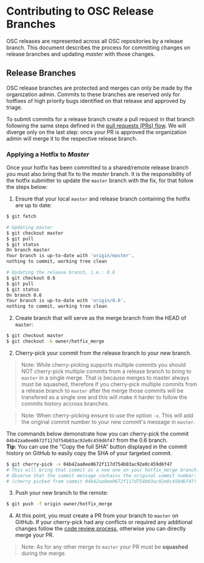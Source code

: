 # Contributing to OSC Release Branches

OSC releases are represented across all OSC repositories by a release branch. This document describes the process for committing changes on release branches and updating *master* with those changes.

## Release Branches
OSC release branches are protected and merges can only be made by the organization admin. Commits to these branches are reserved only for hotfixes of high priority bugs identified on that release and approved by triage.

To submit commits for a release branch create a pull request in that branch following the same steps defined in the [pull requests (PRs) flow](pull_requests.md). We will diverge only on the last step: once your PR is approved the organization admin will merge it to the respective release branch.

### Applying a Hotfix to *Master*
Once your hotfix has been committed to a shared/remote release branch you must also bring that fix to the *master* branch. It is the  responsibility of the hotfix submitter to update the `master` branch with the fix, for that follow the steps below:

1. Ensure that your local `master` and release branch containing the hotfix are up to date:

```sh
$ git fetch

# Updating master
$ git checkout master
$ git pull
$ git status 
On branch master
Your branch is up-to-date with 'origin/master'.
nothing to commit, working tree clean

# Updating the release branch, i.e.: 0.6
$ git checkout 0.6
$ git pull
$ git status 
On branch 0.6
Your branch is up-to-date with 'origin/0.6'.
nothing to commit, working tree clean
```
2. Create branch that will serve as the merge branch from the HEAD of `master`:
```sh
$ git checkout master
$ git checkout -b owner/hotfix_merge
```
2. Cherry-pick your commit from the release branch to your new branch. 
> Note: While cherry-picking supports multiple commits you should NOT cherry-pick multiple commits from a release branch to bring to `master` in a single merge. That is because merges to master always must be squashed, therefore if you cherry-pick multiple commits from a release branch to `master` after the merge those commits will be transfered as a single one and this will make it harder to follow the commits history accross branches.  

> Note: When cherry-picking ensure to use the option `-x`. This will add the original commit number to your new commit's message in `master`.  

The commands below demonstrate how you can cherry-pick the commit `04b42aa0ee0672f117d754b03ac92e0c459d6f47` from the 0.6 branch.  
**Tip**: You can use the "Copy the full SHA" button displayed in the commit history on GitHub to easily copy the SHA of your targeted commit.
```sh
$ git cherry-pick -x 04b42aa0ee0672f117d754b03ac92e0c459d6f47
# This will bring that commit as a new one on your hotfix_merge branch. 
# Observe that the commit message contains the original commit number: 
# (cherry picked from commit 04b42aa0ee0672f117d754b03ac92e0c459d6f47)
```
3. Push your new branch to the remote:

```sh
$ git push -f origin owner/hotfix_merge
```
4. At this point, you must create a PR from your branch to `master` on GitHub. If your cherry-pick had any conflicts or required any additional changes follow the [code review process](pull_requests.md#addressing-comments), otherwise you can directly merge your PR.
> Note: As for any other merge to `master` your PR must be **squashed** during the merge.
